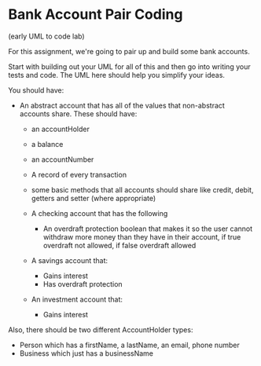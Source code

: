 # Bank Account Pair Coding

(early UML to code lab)

For this assignment, we're going to pair up and build some bank accounts.

Start with building out your UML for all of this and then go into writing your tests and code. 
The UML here should help you simplify your ideas.

You should have:
* An abstract account that has all of the values that non-abstract accounts share.  These should have:
    * an accountHolder
    * a balance
    * an accountNumber
    * A record of every transaction
    * some basic methods that all accounts should share like credit, debit, getters and setter (where appropriate)

    * A checking account that has the following
        * An overdraft protection boolean that makes it so the user cannot withdraw more money than they have in their account, if true overdraft not allowed, if false overdraft allowed
    * A savings account that:
        * Gains interest
        * Has overdraft protection
    * An investment account that:
        * Gains interest
    
Also, there should be two different AccountHolder types:
* Person which has a firstName, a lastName, an email, phone number
* Business which just has a businessName
